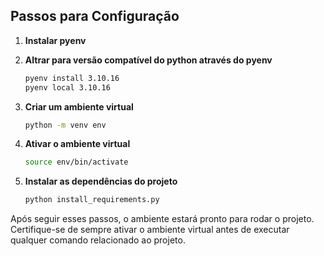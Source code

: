 ## Passos para Configuração

1. **Instalar pyenv**

2. **Altrar para versão compatível do python através do pyenv**

   ```sh
   pyenv install 3.10.16
   pyenv local 3.10.16
   ```

3. **Criar um ambiente virtual**

   ```sh
   python -m venv env
   ```

2. **Ativar o ambiente virtual**

   ```sh
   source env/bin/activate
   ```

3. **Instalar as dependências do projeto**

   ```sh
   python install_requirements.py
   ```

Após seguir esses passos, o ambiente estará pronto para rodar o projeto. Certifique-se de sempre ativar o ambiente virtual antes de executar qualquer comando relacionado ao projeto.

